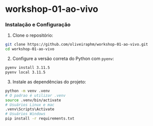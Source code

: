 # workshop-01-ao-vivo

### Instalação e Configuração

1. Clone o repositório:
```bash
git clone https://github.com/oliveiraphm/workshop-01-ao-vivo.git
cd workshop-01-ao-vivo
```
2. Configure a versão correta do Python com `pyenv`:
```bash
pyenv install 3.11.5
pyenv local 3.11.5
```
3. Instale as dependências do projeto:
```bash
python -m venv .venv
# O padrao é utilizar .venv
source .venv/bin/activate
# Usuários Linux e mac
.venv\Scripts\Activate
# Usuários Windows
pip install -r requirements.txt  
```